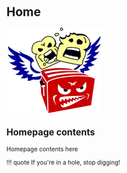 # Home
![Flying Toaster Logo](img/toaster_logo.png)

## Homepage contents
Homepage contents here

!!! quote
    If you're in a hole, stop digging!